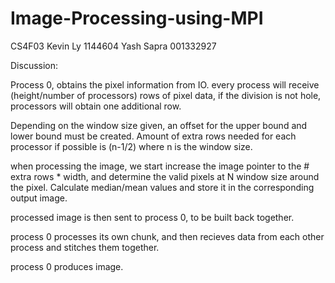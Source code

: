 # Image-Processing-using-MPI

CS4F03
Kevin Ly
1144604
Yash Sapra 
001332927

Discussion:

Process 0, obtains the pixel information from IO.
every process will receive (height/number of processors) rows of pixel data, if the division is not hole, processors will obtain one additional row.

Depending on the window size given, an offset for the upper bound and lower bound must be created. Amount of extra rows needed for each processor if possible is (n-1/2) where n is the window size.

when processing the image, we start increase the image pointer to the # extra rows * width, and determine the valid pixels at N window size around the pixel. Calculate median/mean values and store it in the corresponding output image.

processed image is then sent to process 0, to be built back together.

process 0 processes its own chunk, and then recieves data from each other process and stitches them together.

process 0 produces image.
